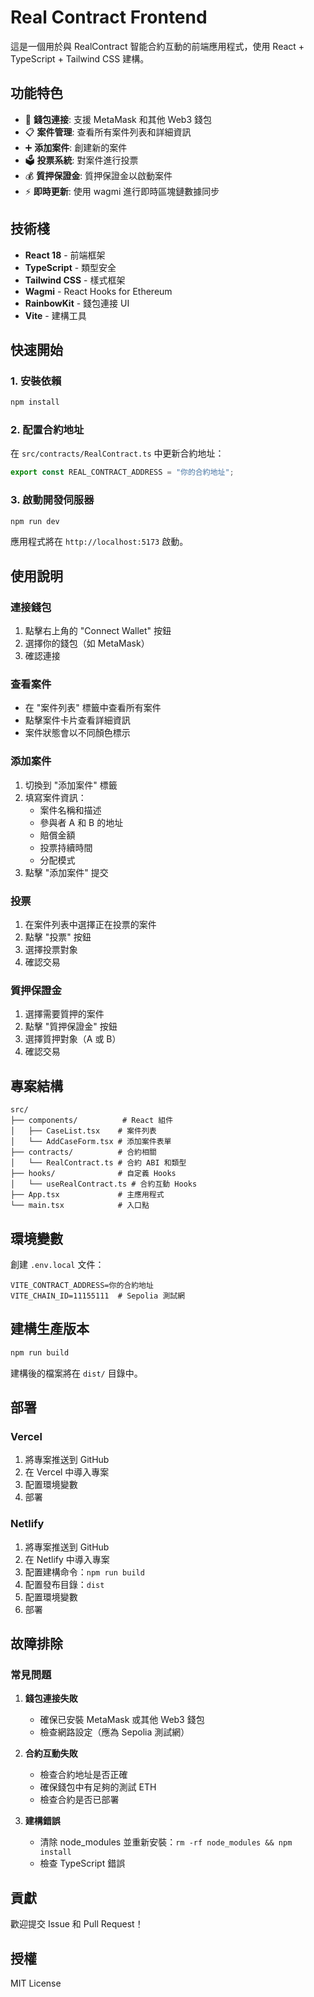 # Real Contract Frontend

這是一個用於與 RealContract 智能合約互動的前端應用程式，使用 React + TypeScript + Tailwind CSS 建構。

## 功能特色

- 🔗 **錢包連接**: 支援 MetaMask 和其他 Web3 錢包
- 📋 **案件管理**: 查看所有案件列表和詳細資訊
- ➕ **添加案件**: 創建新的案件
- 🗳️ **投票系統**: 對案件進行投票
- 💰 **質押保證金**: 質押保證金以啟動案件
- ⚡ **即時更新**: 使用 wagmi 進行即時區塊鏈數據同步

## 技術棧

- **React 18** - 前端框架
- **TypeScript** - 類型安全
- **Tailwind CSS** - 樣式框架
- **Wagmi** - React Hooks for Ethereum
- **RainbowKit** - 錢包連接 UI
- **Vite** - 建構工具

## 快速開始

### 1. 安裝依賴

```bash
npm install
```

### 2. 配置合約地址

在 `src/contracts/RealContract.ts` 中更新合約地址：

```typescript
export const REAL_CONTRACT_ADDRESS = "你的合約地址";
```

### 3. 啟動開發伺服器

```bash
npm run dev
```

應用程式將在 `http://localhost:5173` 啟動。

## 使用說明

### 連接錢包

1. 點擊右上角的 "Connect Wallet" 按鈕
2. 選擇你的錢包（如 MetaMask）
3. 確認連接

### 查看案件

- 在 "案件列表" 標籤中查看所有案件
- 點擊案件卡片查看詳細資訊
- 案件狀態會以不同顏色標示

### 添加案件

1. 切換到 "添加案件" 標籤
2. 填寫案件資訊：
   - 案件名稱和描述
   - 參與者 A 和 B 的地址
   - 賠償金額
   - 投票持續時間
   - 分配模式
3. 點擊 "添加案件" 提交

### 投票

1. 在案件列表中選擇正在投票的案件
2. 點擊 "投票" 按鈕
3. 選擇投票對象
4. 確認交易

### 質押保證金

1. 選擇需要質押的案件
2. 點擊 "質押保證金" 按鈕
3. 選擇質押對象（A 或 B）
4. 確認交易

## 專案結構

```
src/
├── components/          # React 組件
│   ├── CaseList.tsx    # 案件列表
│   └── AddCaseForm.tsx # 添加案件表單
├── contracts/          # 合約相關
│   └── RealContract.ts # 合約 ABI 和類型
├── hooks/              # 自定義 Hooks
│   └── useRealContract.ts # 合約互動 Hooks
├── App.tsx             # 主應用程式
└── main.tsx            # 入口點
```

## 環境變數

創建 `.env.local` 文件：

```env
VITE_CONTRACT_ADDRESS=你的合約地址
VITE_CHAIN_ID=11155111  # Sepolia 測試網
```

## 建構生產版本

```bash
npm run build
```

建構後的檔案將在 `dist/` 目錄中。

## 部署

### Vercel

1. 將專案推送到 GitHub
2. 在 Vercel 中導入專案
3. 配置環境變數
4. 部署

### Netlify

1. 將專案推送到 GitHub
2. 在 Netlify 中導入專案
3. 配置建構命令：`npm run build`
4. 配置發布目錄：`dist`
5. 配置環境變數
6. 部署

## 故障排除

### 常見問題

1. **錢包連接失敗**
   - 確保已安裝 MetaMask 或其他 Web3 錢包
   - 檢查網路設定（應為 Sepolia 測試網）

2. **合約互動失敗**
   - 檢查合約地址是否正確
   - 確保錢包中有足夠的測試 ETH
   - 檢查合約是否已部署

3. **建構錯誤**
   - 清除 node_modules 並重新安裝：`rm -rf node_modules && npm install`
   - 檢查 TypeScript 錯誤

## 貢獻

歡迎提交 Issue 和 Pull Request！

## 授權

MIT License
